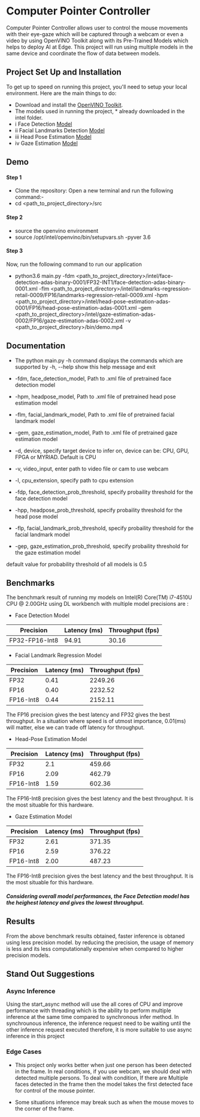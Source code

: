 # Computer Pointer Controller

Computer Pointer Controller allows user to control the mouse movements with their eye-gaze which will be captured through a webcam or even a video by using OpenVINO Toolkit along with its Pre-Trained Models which helps to deploy AI at Edge. This project will run using multiple models in the same device and coordinate the flow of data between models.

## Project Set Up and Installation
To get up to speed on running this project, you'll need to setup your local environment. Here are the main things to do:
* Download and install the [OpenVINO Toolkit](https://docs.openvinotoolkit.org/latest/index.html).
* The models used in running the project, * already downloaded in the intel folder.
* i   Face Detection [Model](https://docs.openvinotoolkit.org/latest/_models_intel_face_detection_adas_binary_0001_description_face_detection_adas_binary_0001.html)
* ii  Facial Landmarks Detection [Model](https://docs.openvinotoolkit.org/latest/_models_intel_landmarks_regression_retail_0009_description_landmarks_regression_retail_0009.html)
* iii Head Pose Estimation [Model](https://docs.openvinotoolkit.org/latest/_models_intel_head_pose_estimation_adas_0001_description_head_pose_estimation_adas_0001.html)
* iv  Gaze Estimation [Model](https://docs.openvinotoolkit.org/latest/_models_intel_gaze_estimation_adas_0002_description_gaze_estimation_adas_0002.html)

## Demo
#### Step 1
- Clone the repository: Open a new terminal and run the following command:-
- cd <path_to_project_directory>/src

#### Step 2
- source the openvino environment 
- source /opt/intel/openvino/bin/setupvars.sh -pyver 3.6

#### Step 3
Now, run the following command to run our application
* python3.6 main.py -fdm <path_to_project_directory>/intel/face-detection-adas-binary-0001/FP32-INT1/face-detection-adas-binary-0001.xml -flm <path_to_project_directory>/intel/landmarks-regression-retail-0009/FP16/landmarks-regression-retail-0009.xml -hpm <path_to_project_directory>/intel/head-pose-estimation-adas-0001/FP16/head-pose-estimation-adas-0001.xml -gem <path_to_project_directory>/intel/gaze-estimation-adas-0002/FP16/gaze-estimation-adas-0002.xml -v <path_to_project_directory>/bin/demo.mp4



## Documentation
* The python main.py -h command displays the commands which are supported by
-h, --help show this help message and exit

*   -fdm, face_detection_model, Path to .xml file of pretrained face detection model
*    -hpm, headpose_model, Path to .xml file of pretrained head pose estimation model
*    -flm, facial_landmark_model, Path to .xml file of pretrained facial landmark model
*    -gem, gaze_estimation_model, Path to .xml file of pretrained gaze estimation model
*    -d, device, specify target device to infer on, device can be: CPU, GPU, FPGA or MYRIAD. Default is CPU
*    -v, video_input, enter path to video file or cam to use webcam
*    -l, cpu_extension, specify path to cpu extension
*    -fdp, face_detection_prob_threshold, specify probaility threshold for the face detection model
*    -hpp, headpose_prob_threshold, specify probaility threshold for the head pose model
*    -flp, facial_landmark_prob_threshold, specify probaility threshold for the facial landmark model
*    -gep, gaze_estimation_prob_threshold, specify probaility threshold for the gaze estimation model

default value for probability threshold of all models is 0.5
        

## Benchmarks
The benchmark result of running my models on Intel(R) Core(TM) i7-4510U CPU @ 2.00GHz
using DL workbench with multiple model precisions are :
* Face Detection Model

Precision | Latency (ms) | Throughput (fps)
--------- | ------- | ---------
FP32-FP16-Int8 | 94.91 | 30.16

* Facial Landmark Regression Model

Precision | Latency (ms) | Throughput (fps)
--------- | ------- | ---------
FP32 | 0.41 | 2249.26
FP16 | 0.40 | 2232.52
FP16-Int8 | 0.44 | 2152.11

The FP16 precision gives the best latency and FP32 gives the best throughput. In a situation where speed is of utmost importance, 0.01(ms) will matter, else we can trade off latency for throughput. 

* Head-Pose Estimation Model

Precision | Latency (ms) | Throughput (fps)
--------- | ------- | ---------
FP32 | 2.1 | 459.66
FP16 | 2.09 | 462.79
FP16-Int8 | 1.59 | 602.36

The FP16-Int8 precision gives the best latency and the best throughput. It is the most situable for this hardware. 

* Gaze Estimation Model

Precision | Latency (ms) | Throughput (fps)
--------- | ------- | ---------
FP32 | 2.61 | 371.35
FP16 | 2.59 | 376.22
FP16-Int8 | 2.00 | 487.23

The FP16-Int8 precision gives the best latency and the best throughput. It is the most situable for this hardware. 

##### Considering overall model performances, the Face Detection model has the heighest latency and gives the lowest throughput.

## Results

From the above benchmark results obtained, faster inference is obtaned using less precision model. by reducing the precision, the usage of memory is less and its less computationally expensive when compared to higher precision models.

## Stand Out Suggestions

### Async Inference
Using the start_async method will use the all cores of CPU and improve performance with threading which is the  ability to perform multiple inference at the same time compared to synchronous infer method. In synchrounous inference, the inference request need to be waiting until the other inference request executed therefore, it is more suitable to use async inference in this project

### Edge Cases
* This project only works better when just one person has been detected in the frame. In real conditions, if you use webcam, we should deal with detected multiple persons. To deal with condition, If there are Multiple faces detected in the frame then the model takes the first detected face for control of the mouse pointer.

* Some situations inference may break such as when the mouse moves to the corner of the frame.

